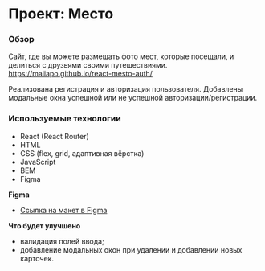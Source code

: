 # Проект: Место

### Обзор

Сайт, где вы можете размещать фото мест, которые посещали, и делиться с друзьями своими путешествиями.
https://maiiapo.github.io/react-mesto-auth/

Реализована регистрация и авторизация пользователя.
Добавлены модальные окна успешной или не успешной авторизации/регистрации.

### Используемые технологии
* React (React Router)
* HTML
* CSS (flex, grid, адаптивная вёрстка)
* JavaScript
* BEM
* Figma

**Figma**
* [Ссылка на макет в Figma](https://www.figma.com/file/2cn9N9jSkmxD84oJik7xL7/JavaScript.-Sprint-4?node-id=0%3A1)

**Что будет улучшено**
* валидация полей ввода;
* добавление модальных окон при удалении и добавлении новых карточек.

